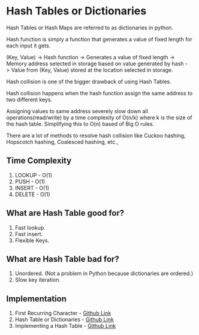 # Hash Tables or Dictionaries

Hash Tables or Hash Maps are referred to as dictionaries in python.

Hash function is simply a function that generates a value of fixed length for each input it gets.

(Key, Value) -> Hash function -> Generates a value of fixed length -> Memory address selected in storage based on value generated by hash -> Value from (Key, Value) stored at the location selected in storage.

Hash collision is one of the bigger drawback of using Hash Tables.

Hash collision happens when the hash function assign the same address to two different keys.

Assigning values to same address severely slow down all operations(read/write) by a time complexity of O(n/k) where k is the size of the hash table. Simplifying this to O(n) based of Big O rules.

There are a lot of methods to resolve hash collision like Cuckoo hashing, Hopscotch hashing, Coalesced hashing, etc.,

## Time Complexity

1. LOOKUP - O(1)
2. PUSH - O(1)
3. INSERT - O(1)
4. DELETE - O(1)

## What are Hash Table good for?

1. Fast lookup.
2. Fast insert.
3. Flexible Keys.

## What are Hash Table bad for?

1. Unordered. (Not a problem in Python because dictionaries are ordered.)
2. Slow key iteration.

## Implementation

1. First Recurring Character - [Github Link](https://github.com/grandeurkoe/data-structures-and-algorithms/tree/f4d80bd2f3d9036d751f3e511d832239f97fb9c1/data-structures/hash-tables-or-dictionaries/first-recurring-character)
2. Hash Table or Dictionaries - [Github Link](https://github.com/grandeurkoe/data-structures-and-algorithms/tree/7178cd324f55e2c084f43addae5d539609c66ac8/data-structures/hash-tables-or-dictionaries/hash-tables-or-dictionaries)
3. Implementing a Hash Table - [Github Link](https://github.com/grandeurkoe/data-structures-and-algorithms/tree/f5d4589de4dfe993a88c5c189942c4aa8ae59150/data-structures/hash-tables-or-dictionaries/implementing-a-hash-table)